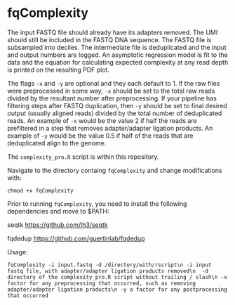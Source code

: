 # fqComplexity

The input FASTQ file should already have its adapters removed. The UMI should still be included in the FASTQ DNA sequence. The FASTQ file is subsampled into deciles. The intermediate file is deduplicated and the input and output numbers are logged. An asymptotic regression model is fit to the data and the equation for calculating expected complexity at any read depth is printed on the resulting PDF plot. 

The flags `-x` and `-y` are optional and they each default to 1. If the raw files were preprocessed in some way, `-x` should be set to the total raw reads divided by the resultant number after preprocessing. If your pipeline has filtering steps after FASTQ duplication, then `-y` should be set to final desired output (usually aligned reads) divided by the total number of deduplicated reads. An example of `-x` would be the value 2 if half the reads are prefiltered in a step that removes adapter/adapter ligation products. An example of `-y` would be the value 0.5 if half of the reads that are deduplicated align to the genome. 

The `complexity_pro.R` script is within this repository.

Navigate to the directory containg `fqComplexity` and change modifications with:

`chmod +x fqComplexity`

Prior to running `fqComplexity`, you need to install the following dependencies and move to $PATH:

seqtk https://github.com/lh3/seqtk 

fqdedup https://github.com/guertinlab/fqdedup

Usage: 

`fqComplexity -i input.fastq -d /directory/with/rscript\n
-i input fastq file, with adapter/adapter ligation products removed\n 
-d directory of the complexity_pro.R script without trailing / slash\n
-x factor for any preprocessing that occurred, such as removing adapter/adapter ligation products\n
-y a factor for any postprocessing that occurred`

